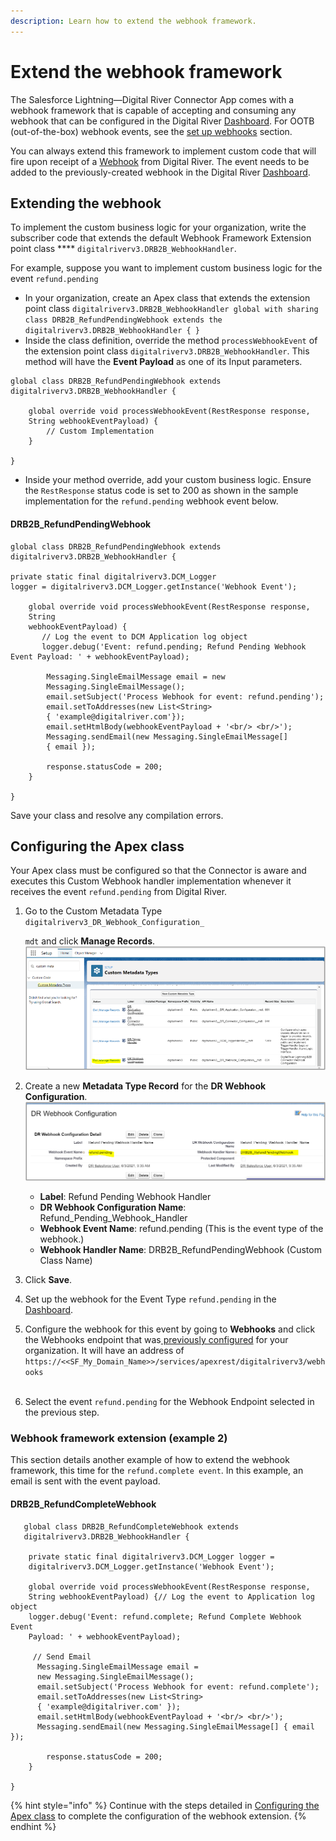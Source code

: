 ```yaml
---
description: Learn how to extend the webhook framework.
---
```


# Extend the webhook framework



The Salesforce Lightning—Digital River Connector App comes with a webhook framework that is capable of accepting and consuming any webhook that can be configured in the Digital River [Dashboard](https://docs.digitalriver.com/digital-river-api/administration/dashboard). For OOTB (out-of-the-box) webhook events, see the [set up webhooks](../integrate-the-salesforce-lightning-app/step-11-set-up-webhooks.md) section.

You can always extend this framework to implement custom code that will fire upon receipt of a [Webhook](https://docs.digitalriver.com/digital-river-api/order-management/events-and-webhooks-1/webhooks) from Digital River. The event needs to be added to the previously-created webhook in the Digital River [Dashboard](https://docs.digitalriver.com/digital-river-api/administration/dashboard).&#x20;

## Extending the webhook

To implement the custom business logic for your organization, write the subscriber code that extends the default Webhook Framework Extension point class **** `digitalriverv3.DRB2B_WebhookHandler`.

For example, suppose you want to implement custom business logic for the event `refund.pending`

* In your organization, create an Apex class that extends the extension point class `digitalriverv3.DRB2B_WebhookHandler global with sharing class DRB2B_RefundPendingWebhook extends the digitalriverv3.DRB2B_WebhookHandler { }`
* Inside the class definition, override the method `processWebhookEvent` of the extension point class `digitalriverv3.DRB2B_WebhookHandler`. This method will have the **Event Payload** as one of its Input parameters.

```
global class DRB2B_RefundPendingWebhook extends 
digitalriverv3.DRB2B_WebhookHandler {
    
    global override void processWebhookEvent(RestResponse response, 
    String webhookEventPayload) {
        // Custom Implementation
    }
 
}
```

* Inside your method override, add your custom business logic. Ensure the `RestResponse` status code is set to 200 as shown in the sample implementation for the `refund.pending` webhook event below.

#### DRB2B\_RefundPendingWebhook

```
global class DRB2B_RefundPendingWebhook extends 
digitalriverv3.DRB2B_WebhookHandler {
 
private static final digitalriverv3.DCM_Logger 
logger = digitalriverv3.DCM_Logger.getInstance('Webhook Event');
        
    global override void processWebhookEvent(RestResponse response, 
    String 
    webhookEventPayload) {
       // Log the event to DCM Application log object
       logger.debug('Event: refund.pending; Refund Pending Webhook 
Event Payload: ' + webhookEventPayload);
       
        Messaging.SingleEmailMessage email = new 
        Messaging.SingleEmailMessage();
        email.setSubject('Process Webhook for event: refund.pending');
        email.setToAddresses(new List<String> 
        { 'example@digitalriver.com'});
        email.setHtmlBody(webhookEventPayload + '<br/> <br/>');
        Messaging.sendEmail(new Messaging.SingleEmailMessage[] 
        { email });
        
        response.statusCode = 200;
    }
 
}
```

Save your class and resolve any compilation errors.&#x20;

## Configuring the Apex class

Your Apex class must be configured so that the Connector is aware and executes this Custom Webhook handler implementation whenever it receives the event `refund.pending` from Digital River.

1.  Go to the Custom Metadata Type `digitalriverv3_DR_Webhook_Configuration_`

    `mdt` and click **Manage Records**. \
    <img src="../.gitbook/assets/Custom metadata type.png" alt="" data-size="original">&#x20;
2. Create a new **Metadata Type Record** for the **DR Webhook Configuration**. \
   <img src="../.gitbook/assets/Refund pending webhook handler.png" alt="" data-size="original">&#x20;
   * **Label**: Refund Pending Webhook Handler &#x20;
   * **DR Webhook Configuration Name**: Refund\_Pending\_Webhook\_Handler
   * **Webhook Event Name**: refund.pending (This is the event type of the webhook.)
   * **Webhook Handler Name**: DRB2B\_RefundPendingWebhook (Custom Class Name)&#x20;
3. Click **Save**.
4. Set up the webhook for the Event Type `refund.pending` in the [Dashboard](https://docs.digitalriver.com/digital-river-api/administration/dashboard).
5. Configure the webhook for this event by going to **Webhooks** and click the Webhooks endpoint that was[ previously configured](broken-reference) for your organization. It will have an address of `https://<<SF_My_Domain_Name>>/services/apexrest/digitalriverv3/webhooks`\
   &#x20;<img src="broken-reference" alt="" data-size="original">&#x20;
6. Select the event `refund.pending` for the Webhook Endpoint selected in the previous step. &#x20;

### Webhook framework extension (example 2)

This section details another example of how to extend the webhook framework, this time for the `refund.complete event`. In this example, an email is sent with the event payload.

#### DRB2B\_RefundCompleteWebhook

```
   global class DRB2B_RefundCompleteWebhook extends 
   digitalriverv3.DRB2B_WebhookHandler {
 
    private static final digitalriverv3.DCM_Logger logger = 
    digitalriverv3.DCM_Logger.getInstance('Webhook Event');
        
    global override void processWebhookEvent(RestResponse response, 
    String webhookEventPayload) {// Log the event to Application log object
    logger.debug('Event: refund.complete; Refund Complete Webhook Event 
    Payload: ' + webhookEventPayload);

     // Send Email
      Messaging.SingleEmailMessage email = 
      new Messaging.SingleEmailMessage();
      email.setSubject('Process Webhook for event: refund.complete');
      email.setToAddresses(new List<String> 
      { 'example@digitalriver.com' });
      email.setHtmlBody(webhookEventPayload + '<br/> <br/>');
      Messaging.sendEmail(new Messaging.SingleEmailMessage[] { email });
        
        response.statusCode = 200;
    }
 
}

```

{% hint style="info" %}
Continue with the steps detailed in [Configuring the Apex class](broken-reference) to complete the configuration of the webhook extension.
{% endhint %}
